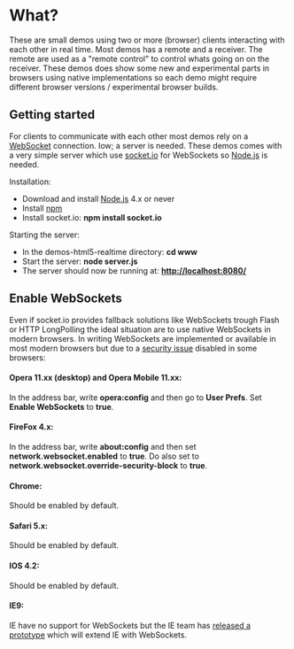# What?

These are small demos using two or more (browser) clients interacting with each other in real time. Most demos has a
remote and a receiver. The remote are used as a "remote control" to control whats going on on the receiver.
These demos does show some new and experimental parts in browsers using native implementations so each demo might
require different browser versions / experimental browser builds.


## Getting started

For clients to communicate with each other most demos rely on a [WebSocket](http://dev.w3.org/html5/websockets/ "The WebSocket specification at W3C")
connection. Iow; a server is needed. These demos comes with a very simple server which use [socket.io](http://socket.io/ "Homepage of socket.io")
for WebSockets so [Node.js](http://nodejs.org/ "Homepage of Node.js") is needed.

Installation:

* Download and install [Node.js](http://nodejs.org/ "Homepage of Node.js") 4.x or never
* Install [npm](http://npmjs.org/ "Homepage of Node Package Manager")
* Install socket.io: __npm install socket.io__

Starting the server:

* In the demos-html5-realtime directory: __cd www__
* Start the server: __node server.js__
* The server should now be running at: __[http://localhost:8080/](http://localhost:8080/ "Demo server running at your local machine")__


## Enable WebSockets
Even if socket.io provides fallback solutions like WebSockets trough Flash or HTTP LongPolling the ideal situation are to
use native WebSockets in modern browsers. In writing WebSockets are implemented or available in most modern browsers but
due to a [security issue](http://www.ietf.org/mail-archive/web/hybi/current/msg04744.html "Adam Barth on the security issue in WebSockets")
disabled in some browsers:

#### Opera 11.xx (desktop) and Opera Mobile 11.xx:

In the address bar, write __opera:config__ and then go to __User Prefs__. Set __Enable WebSockets__ to __true__.

#### FireFox 4.x:
In the address bar, write __about:config__ and then set __network.websocket.enabled__ to __true__. Do also set to __network.websocket.override-security-block__
to __true__.

#### Chrome:
Should be enabled by default.

#### Safari 5.x:
Should be enabled by default.

#### IOS 4.2:
Should be enabled by default.

#### IE9:
IE have no support for WebSockets but the IE team has [released a prototype](http://html5labs.interoperabilitybridges.com/html5labs/prototypes/websockets/websockets/info/ "WebSocket prototype for IE")
which will extend IE with WebSockets.